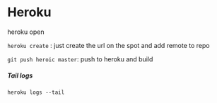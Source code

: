 # Heroku

heroku open

`heroku create` : just create the url on the spot and add remote to repo

`git push heroic master`: push to heroku and build 

##### Tail logs

`heroku logs --tail`